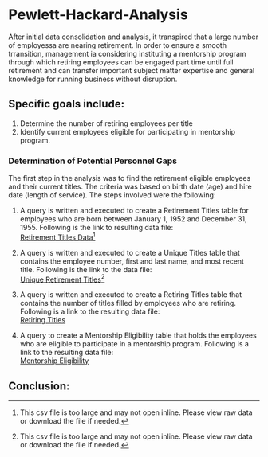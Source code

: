 # Pewlett-Hackard-Analysis
After initial data consolidation and analysis, it transpired that a large number of employessa are nearing retirement. In order to ensure a smooth trransition, management ia considering instituting a mentorship program through which retiring employees can be engaged part time until full retirement and can transfer important subject matter expertise and general knowledge for running business without disruption.
## Specific goals include:
1. Determine the number of retiring employees per title
2. Identify current employees eligible for participating in mentorship program.
### Determination of Potential Personnel Gaps
The first step in the analysis was to find the retirement eligible employees and their current titles. The criteria was based on birth date (age) and hire date (length of service). The steps involved were the following:
1. A query is written and executed to create a Retirement Titles table for employees who are born between January 1, 1952 and December 31, 1955. Following is the link to resulting data file:</br>
[Retirement Titles Data](https://raw.githubusercontent.com/mbandyo/Pewlett-Hackard-Analysis/main/Data/retirement_titles.csv)[^footnote1]
 
2. A query is written and executed to create a Unique Titles table that contains the employee number, first and last name, and most recent title. Following is the link to the data file:</br>
[Unique Retirement Titles](https://github.com/mbandyo/Pewlett-Hackard-Analysis/blob/main/Data/unique_titles.csv)[^footnote1]
    
3. A query is written and executed to create a Retiring Titles table that contains the number of titles filled by employees who are retiring. Following is a link to the resulting data file:</br>
[Retiring Titles](https://github.com/mbandyo/Pewlett-Hackard-Analysis/blob/main/Data/retiring_titles.csv)
4. A query to create a Mentorship Eligibility table that holds the employees who are eligible to participate in a mentorship program. Following is a link to the resulting data file:</br>
[Mentorship Eligibility](https://github.com/mbandyo/Pewlett-Hackard-Analysis/blob/main/Data/mentorship_eligibility.csv)

## Conclusion:

[^footnote1]: This csv file is too large and may not open inline. Please view raw data or download the file if needed.
